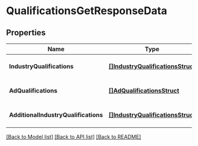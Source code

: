 # QualificationsGetResponseData

## Properties
Name | Type | Description | Notes
------------ | ------------- | ------------- | -------------
**IndustryQualifications** | [**[]IndustryQualificationsStruct**](industry_qualifications_struct.md) |  | [optional] [default to null]
**AdQualifications** | [**[]AdQualificationsStruct**](ad_qualifications_struct.md) |  | [optional] [default to null]
**AdditionalIndustryQualifications** | [**[]IndustryQualificationsStruct**](industry_qualifications_struct.md) |  | [optional] [default to null]

[[Back to Model list]](../README.md#documentation-for-models) [[Back to API list]](../README.md#documentation-for-api-endpoints) [[Back to README]](../README.md)



